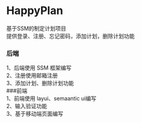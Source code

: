 # HappyPlan
基于SSM的制定计划项目  
提供登录、注册、忘记密码，添加计划，删除计划功能  
### 后端
1、后端使用 SSM 框架编写  
2、注册使用邮箱注册  
3、添加计划、删除计划功能  
###前端  
1、前端使用 layui、semaantic ui编写  
2、输入验证功能  
3、基于移动端页面编写  

